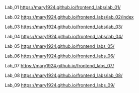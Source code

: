 Lab_01
https://mary1924.github.io/frontend_labs/lab_01/

Lab_02 
https://mary1924.github.io/frontend_labs/lab_02/index

Lab_03
https://mary1924.github.io/frontend_labs/lab_03/

Lab_04
https://mary1924.github.io/frontend_labs/lab_04/

Lab_05
https://mary1924.github.io/frontend_labs_05/

Lab_06
https://mary1924.github.io/frontend_labs_06/

Lab_07
https://mary1924.github.io/frontend_labs_07/

Lab_08
https://mary1924.github.io/frontend_labs/lab_08/

Lab_09
https://mary1924.github.io/frontend_labs_09/
